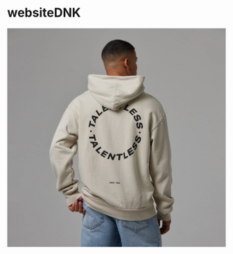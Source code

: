 # websiteDNK
![image alt](https://github.com/Sudhanshu579/websiteDNK/blob/8b7c40560a7f790970941e909816a6f0fdb385b5/10.jpg)
